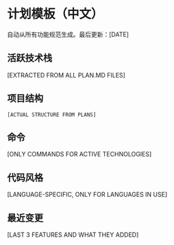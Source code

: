 # 计划模板（中文）

自动从所有功能规范生成。最后更新：[DATE]

## 活跃技术栈
[EXTRACTED FROM ALL PLAN.MD FILES]

## 项目结构
```
[ACTUAL STRUCTURE FROM PLANS]
```

## 命令
[ONLY COMMANDS FOR ACTIVE TECHNOLOGIES]

## 代码风格
[LANGUAGE-SPECIFIC, ONLY FOR LANGUAGES IN USE]

## 最近变更
[LAST 3 FEATURES AND WHAT THEY ADDED]

<!-- MANUAL ADDITIONS START -->
<!-- MANUAL ADDITIONS END -->
